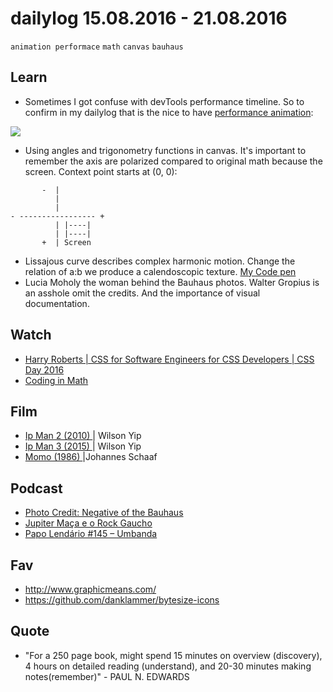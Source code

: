 # dailylog 15.08.2016 - 21.08.2016

`animation performace` `math` `canvas` `bauhaus`

## Learn

- Sometimes I got confuse with devTools performance timeline. So to confirm in my dailylog that is the nice to have [performance animation](https://medium.com/outsystems-experts/how-to-achieve-60-fps-animations-with-css3-db7b98610108#.clcpdaze5):

![](https://cdn-images-1.medium.com/max/1600/0*mDp5_LD08xtZKQyS.)

- Using angles and trigonometry functions in canvas. It's important to remember the axis are polarized compared to original math because the screen. Context point starts at (0, 0):
```
       -  |
          |
          |
- ----------------- +
          | |----|
          | |----|
       +  | Screen
```
- Lissajous curve describes complex harmonic motion. Change the relation of a:b we produce a calendoscopic texture. [My Code pen](http://codepen.io/zehfernandes/pen/XKwmwW)
- Lucia Moholy the woman behind the Bauhaus photos. Walter Gropius is an asshole omit the credits. And the importance of visual documentation.

## Watch

- [Harry Roberts | CSS for Software Engineers for CSS Developers | CSS Day 2016](https://vimeo.com/177216958)
- [Coding in Math](https://www.youtube.com/user/codingmath)

## Film

- [Ip Man 2 (2010) ](https://letterboxd.com/zehfernandes/film/ip-man-2/) | Wilson Yip
- [Ip Man 3 (2015) ](https://letterboxd.com/zehfernandes/film/ip-man-3/) | Wilson Yip
- [Momo (1986) ](https://letterboxd.com/zehfernandes/film/momo/) |Johannes Schaaf

## Podcast

- [Photo Credit: Negative of the Bauhaus](http://99percentinvisible.org/episode/photo-credit-negatives-bauhaus/)
- [Jupiter Maça e o Rock Gaucho](http://brnuggets.blogspot.com.br/2015/12/e-com-muita-tristeza-que-fiquei-sabendo.html)
- [Papo Lendário #145 – Umbanda](http://www.mitografias.com.br/2016/08/papo-lendario-145-umbanda/)

## Fav

- http://www.graphicmeans.com/
- https://github.com/danklammer/bytesize-icons

## Quote

- "For a 250 page book, might spend 15 minutes on overview (discovery), 4 hours on detailed reading (understand), and 20-30 minutes making notes(remember)" - PAUL N. EDWARDS
